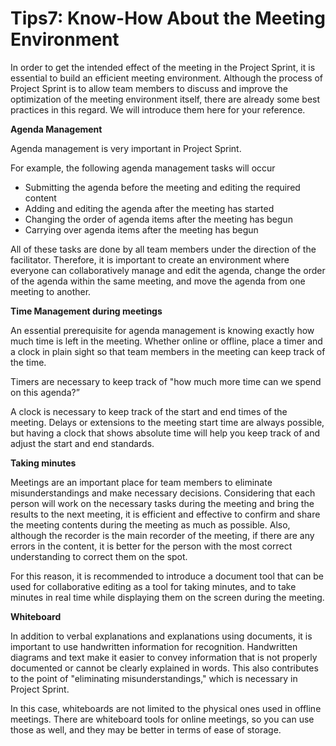 # Tips7: Know-How About the Meeting Environment

In order to get the intended effect of the meeting in the Project Sprint, it is essential to build an efficient meeting environment. Although the process of Project Sprint is to allow team members to discuss and improve the optimization of the meeting environment itself, there are already some best practices in this regard. We will introduce them here for your reference.

**Agenda Management**

Agenda management is very important in Project Sprint.

For example, the following agenda management tasks will occur

* Submitting the agenda before the meeting and editing the required content
* Adding and editing the agenda after the meeting has started
* Changing the order of agenda items after the meeting has begun
* Carrying over agenda items after the meeting has begun

All of these tasks are done by all team members under the direction of the facilitator. Therefore, it is important to create an environment where everyone can collaboratively manage and edit the agenda, change the order of the agenda within the same meeting, and move the agenda from one meeting to another.

**Time Management during meetings**

An essential prerequisite for agenda management is knowing exactly how much time is left in the meeting. Whether online or offline, place a timer and a clock in plain sight so that team members in the meeting can keep track of the time.

Timers are necessary to keep track of "how much more time can we spend on this agenda?”

A clock is necessary to keep track of the start and end times of the meeting. Delays or extensions to the meeting start time are always possible, but having a clock that shows absolute time will help you keep track of and adjust the start and end standards.

**Taking minutes**

Meetings are an important place for team members to eliminate misunderstandings and make necessary decisions. Considering that each person will work on the necessary tasks during the meeting and bring the results to the next meeting, it is efficient and effective to confirm and share the meeting contents during the meeting as much as possible. Also, although the recorder is the main recorder of the meeting, if there are any errors in the content, it is better for the person with the most correct understanding to correct them on the spot.

For this reason, it is recommended to introduce a document tool that can be used for collaborative editing as a tool for taking minutes, and to take minutes in real time while displaying them on the screen during the meeting.

**Whiteboard**

In addition to verbal explanations and explanations using documents, it is important to use handwritten information for recognition. Handwritten diagrams and text make it easier to convey information that is not properly documented or cannot be clearly explained in words. This also contributes to the point of "eliminating misunderstandings," which is necessary in Project Sprint.

In this case, whiteboards are not limited to the physical ones used in offline meetings. There are whiteboard tools for online meetings, so you can use those as well, and they may be better in terms of ease of storage.
